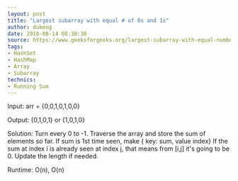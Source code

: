```yaml
---
layout: post
title: "Largest subarray with equal # of 0s and 1s"
author: dukeng
date: 2018-08-14 08:30:30
source: https://www.geeksforgeeks.org/largest-subarray-with-equal-number-of-0s-and-1s/
tags:
- HashSet
- HashMap
- Array
- Subarray
technics:
- Running Sum
---
```


Input: arr = {0,0,1,0,1,0,0} 

Output: {0,1,0,1} or {1,0,1,0} 

Solution: Turn every 0 to -1. Traverse the array and store the sum of elements so far. 
  If sum is 1st time seen, make { key: sum, value index} 
  If the sum at index i is already seen at index j, that means from [i,j] it's going to be 0. Update the length if needed. 

Runtime: O(n), O(n)
